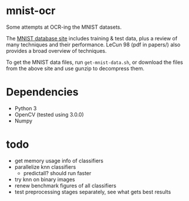 # mnist-ocr
Some attempts at OCR-ing the MNIST datasets.

The [MNIST database site](http://yann.lecun.com/exdb/mnist/) includes training &
test data, plus a review of many techniques and their performance. LeCun 98 (pdf
in papers/) also provides a broad overview of techniques.

To get the MNIST data files, run `get-mnist-data.sh`, or download the files
from the above site and use gunzip to decompress them.

# Dependencies
- Python 3
- OpenCV (tested using 3.0.0)
- Numpy

# todo
- get memory usage info of classifiers
- parallelize knn classifiers
  - predictall? should run faster
- try knn on binary images
- renew benchmark figures of all classifiers
- test preprocessing stages separately, see what gets best results
